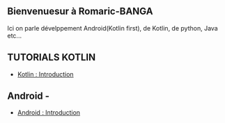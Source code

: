 ## Bienvenuesur à Romaric-BANGA
   
Ici on parle dévelppement Android(Kotlin first), de Kotlin, de python, Java etc...
   
   
## TUTORIALS KOTLIN
  - [Kotlin : Introduction](https://www.youtube.com/watch?v=-6MA0OCTXko)
   
## Android - 
  - [Android : Introduction](https://www.youtube.com/watch?v=Q21mpBL7p3k)
                                                                                                 
